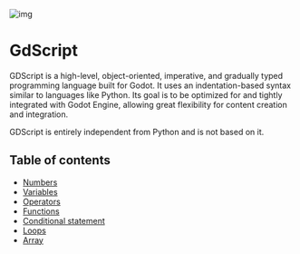![img](/picture.png)

# GdScript

GDScript is a high-level, object-oriented, imperative, and gradually typed programming language built for Godot. It uses an indentation-based syntax similar to languages like Python. Its goal is to be optimized for and tightly integrated with Godot Engine, allowing great flexibility for content creation and integration.

GDScript is entirely independent from Python and is not based on it.

## Table of contents

- [Numbers](/godot/numbers)
- [Variables](/godot/variables)
- [Operators](/godot/operators)
- [Functions](/godot/functions)
- [Conditional statement](/godot/conditional-statements)
- [Loops](/godot/loops)
- [Array](/godot/array)